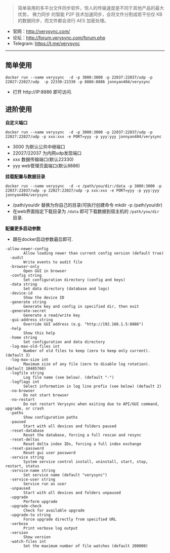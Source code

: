 > 简单易用的多平台文件同步软件，惊人的传输速度是不同于其他产品的最大优势， 微力同步 的智能 P2P 技术加速同步，会将文件分割成若干份仅 KB 的数据同步，而文件都会进行 AES 加密处理。

- 官网：http://verysync.com/
- 论坛：http://forum.verysync.com/forum.php
- Telegram: https://t.me/verysync
---

## 简单使用

`docker run --name verysync  -d -p 3000:3000 -p 22037:22037/udp -p 22027:22027/udp  -p 22330:22330 -p 8886:8886 jonnyan404/verysync`

- 打开 http://IP:8886 即可访问.

## 进阶使用
**自定义端口**

`docker run --name verysync  -d -p 3000:3000 -p 22037:22037/udp -p 22027:22027/udp -p xxx:xxx -e PORT=yyy -p yyy:yyy jonnyan404/verysync`

- 3000 为默认公共中继端口
- 22027/22037 为内网udp发现端口
- xxx 数据传输端口(默认22330)
- yyy web管理页面端口(默认8886)

**挂载配置与数据目录**

`docker run --name verysync  -d -v /path/you/dir:/data -p 3000:3000 -p 22037:22037/udp -p 22027:22027/udp -p xxx:xxx -e PORT=yyy -p yyy:yyy jonnyan404/verysync`

- /path/you/dir  替换为你自己的目录(可执行创建命令 mkdir -p /path/you/dir)
- 在web界面指定下载目录为 `/data` 即可下载数据到宿主机的 `/path/you/dir` 目录.

**配置更多启动参数**
- 跟在docker启动参数最后即可.

```
-allow-newer-config
    	Allow loading newer than current config version (default true)
  -audit
    	Write events to audit file
  -browser-only
    	Open GUI in browser
  -config string
    	Set configuration directory (config and keys)
  -data string
    	Set data directory (database and logs)
  -device-id
    	Show the device ID
  -generate string
    	Generate key and config in specified dir, then exit
  -generate-secret
    	Generate a read/write key
  -gui-address string
    	Override GUI address (e.g. "http://192.168.1.5:8886")
  -help
    	Show this help
  -home string
    	Set configuration and data directory
  -log-max-old-files int
    	Number of old files to keep (zero to keep only current). (default 3)
  -log-max-size int
    	Maximum size of any file (zero to disable log rotation). (default 10485760)
  -logfile string
    	Log file name (see below). (default "-")
  -logflags int
    	Select information in log line prefix (see below) (default 2)
  -no-browser
    	Do not start browser
  -no-restart
    	Do not restart Verysync when exiting due to API/GUI command, upgrade, or crash
  -paths
    	Show configuration paths
  -paused
    	Start with all devices and folders paused
  -reset-database
    	Reset the database, forcing a full rescan and resync
  -reset-deltas
    	Reset delta index IDs, forcing a full index exchange
  -reset-password
    	Reset gui user password
  -service string
    	System service control install, uninstall, start, stop, restart, status
  -service-name string
    	Set service name (default "verysync")
  -service-user string
    	Service run as user
  -unpaused
    	Start with all devices and folders unpaused
  -upgrade
    	Perform upgrade
  -upgrade-check
    	Check for available upgrade
  -upgrade-to string
    	Force upgrade directly from specified URL
  -verbose
    	Print verbose log output
  -version
    	Show version
  -watch-files int
    	Set the maximum number of file watches (default 200000)
```
